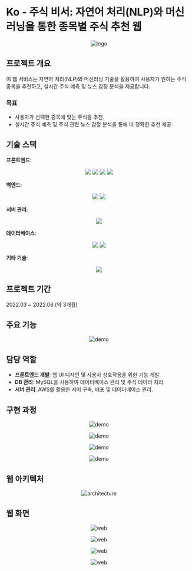 # Ko - 주식 비서: 자연어 처리(NLP)와 머신러닝을 통한 종목별 주식 추천 웹

<p align="center">
  <img src="https://github.com/user-attachments/assets/3332b3ed-2af5-4213-bd4d-dc7e6d835e3a" alt="logo">
</p>

## 프로젝트 개요

이 웹 서비스는 자연어 처리(NLP)와 머신러닝 기술을 활용하여 사용자가 원하는 주식 종목을 추천하고, 실시간 주식 예측 및 뉴스 감정 분석을 제공합니다.

### 목표
- 사용자가 선택한 종목에 맞는 주식을 추천.
- 실시간 주식 예측 및 주식 관련 뉴스 감정 분석을 통해 더 정확한 추천 제공.

## 기술 스택

**프론트엔드**:
<p align="center">
  <img src="https://img.shields.io/badge/javascript-F7DF1E?style=for-the-badge&logo=javascript&logoColor=black">
  <img src="https://img.shields.io/badge/bootstrap-7952B3?style=for-the-badge&logo=bootstrap&logoColor=white">
  <img src="https://img.shields.io/badge/html5-E34F26?style=for-the-badge&logo=html5&logoColor=white">
  <img src="https://img.shields.io/badge/css-1572B6?style=for-the-badge&logo=css3&logoColor=white">
</p>

**백엔드**:
<p align="center">
  <img src="https://img.shields.io/badge/springboot-6DB33F?style=for-the-badge&logo=springboot&logoColor=white">
  <img src="https://img.shields.io/badge/java-007396?style=for-the-badge&logo=java&logoColor=white">
</p>

**서버 관리**:
<p align="center">
  <img src="https://img.shields.io/badge/Amazon AWS-232F3E?style=flat-square&logo=amazonaws&logoColor=white"/>
</p>

**데이터베이스**:
<p align="center">
  <img src="https://img.shields.io/badge/Amazon RDS-FF8000?style=for-the-badge&logo=amarzonrds&logoColor=white">
  <img src="https://img.shields.io/badge/mysql-4479A1?style=for-the-badge&logo=mysql&logoColor=white">
</p>

**기타 기술**:
<p align="center">
  <img src="https://img.shields.io/badge/python-3776AB?style=for-the-badge&logo=python&logoColor=white">
</p>

## 프로젝트 기간

2022.03 ~ 2022.06 (약 3개월)

## 주요 기능

<p align="center">
  <img src="https://github.com/user-attachments/assets/7a43eaa9-be8c-43a6-aa6e-82fd561fbc14" alt="demo">
</p>

## 담당 역할

- **프론트엔드 개발**: 웹 UI 디자인 및 사용자 상호작용을 위한 기능 개발.
- **DB 관리**: MySQL을 사용하여 데이터베이스 관리 및 주식 데이터 처리.
- **서버 관리**: AWS를 활용한 서버 구축, 배포 및 데이터베이스 관리.

## 구현 과정
<p align="center">
  <img src="https://github.com/user-attachments/assets/aa6318b5-383f-436c-806d-f614dc33677e" alt="demo">
</p>
<p align="center">
  <img src="https://github.com/user-attachments/assets/c2481a2a-10ea-4c6e-8a59-068483f7a304" alt="demo">
</p>
<p align="center">
  <img src="https://github.com/user-attachments/assets/cc037bf2-944d-4e76-94c6-cd6dae64670d" alt="demo">
</p>
<p align="center">
  <img src="https://github.com/user-attachments/assets/794ed30b-b272-40b6-aa0d-f3ce1bc8d682" alt="demo">
</p>

## 웹 아키텍처

<p align="center">
  <img src="https://github.com/user-attachments/assets/f8a153f8-421c-4203-9bc3-c42b9849c4ac" alt="architecture">
</p>

## 웹 화면

<p align="center">
  <img src="https://github.com/user-attachments/assets/bfd8791d-9bd6-42b1-a724-45d8d1cd41f9" alt="web">
</p>
<p align="center">
  <img src="https://github.com/user-attachments/assets/ee8289de-2aef-4bc2-8a75-3f66fafd32c1" alt="web">
</p>
<p align="center">
  <img src="https://github.com/user-attachments/assets/dd581f34-d9d6-41c8-9f3a-c5e0f1809ffc" alt="web">
</p>
<p align="center">
  <img src="https://github.com/user-attachments/assets/994e9c59-3207-4589-a60f-4c1f28648133" alt="web">
</p>
